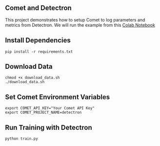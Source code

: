 ## Comet and Detectron

This project demonstrates how to setup Comet to log parameters and metrics from Detectron. We will run the example from this [Colab Notebook](https://colab.research.google.com/drive/16jcaJoc6bCFAQ96jDe2HwtXj7BMD_-m5?usp=sharing)

## Install Dependencies
```
pip install -r requirements.txt
```

## Download Data
```
chmod +x download_data.sh
./download_data.sh
```

## Set Comet Environment Variables
```
export COMET_API_KEY="Your Comet API Key"
export COMET_PROJECT_NAME=detectron
```

## Run Training with Detectron
```
python train.py
```